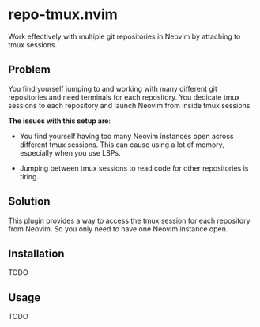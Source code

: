 # repo-tmux.nvim

Work effectively with multiple git repositories in Neovim by attaching to tmux sessions.

## Problem

You find yourself jumping to and working with many different git repositories and need terminals for each repository.
You dedicate tmux sessions to each repository and launch Neovim from inside tmux sessions.

<b>The issues with this setup are</b>:

- You find yourself having too many Neovim instances open across different tmux sessions. This can cause using a lot of memory, especially
  when you use LSPs.

- Jumping between tmux sessions to read code for other repositories is tiring.

## Solution

This plugin provides a way to access the tmux session for each repository from Neovim. So you only need to have one Neovim instance open.

## Installation

TODO

## Usage

TODO
